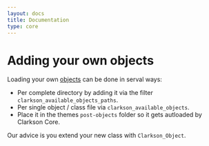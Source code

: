 ```yaml
---
layout: docs
title: Documentation
type: core
---
```

# Adding your own objects
Loading your own [objects](https://github.com/level-level/Clarkson-Core/blob/master/lib/clarkson-core-objects.php#L67) can be done in serval ways:

- Per complete directory by adding it via the filter `clarkson_available_objects_paths`.
- Per single object / class file via `clarkson_available_objects`.
- Place it in the themes `post-objects` folder so it gets autloaded by Clarkson Core.

Our advice is you extend your new class with `Clarkson_Object`.
